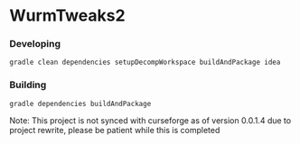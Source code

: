 # WurmTweaks2
### Developing
`gradle clean dependencies setupDecompWorkspace buildAndPackage idea`

### Building
`gradle dependencies buildAndPackage`

Note: This project is not synced with curseforge as of version 0.0.1.4 due to project rewrite, please be patient while this is completed